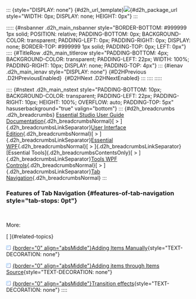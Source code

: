::: {style="DISPLAY: none"}
[](ms-xhelp:///?Id=d2h_url_template){#d2h_url_template}![](!package_url!){#d2h_package_url style="WIDTH: 0px; DISPLAY: none; HEIGHT: 0px"}
:::

::::: {#nsbanner .d2h_main_nsbanner style="BORDER-BOTTOM: #999999 1px solid; POSITION: relative; PADDING-BOTTOM: 0px; BACKGROUND-COLOR: transparent; PADDING-LEFT: 0px; PADDING-RIGHT: 0px; DISPLAY: none; BORDER-TOP: #999999 1px solid; PADDING-TOP: 0px; LEFT: 0px"}
:::: {#TitleRow .d2h_main_titlerow style="PADDING-BOTTOM: 4px; BACKGROUND-COLOR: transparent; PADDING-LEFT: 22px; WIDTH: 100%; PADDING-RIGHT: 10px; DISPLAY: none; PADDING-TOP: 4px"}
::: {#ienav .d2h_main_ienav style="DISPLAY: none"}
[](ms-xhelp:///?Id=61c1d3e3-85d2-4c4c-99c9-7c6fe71e76e6){#D2HPrevious .D2HPreviousEnabled}  [](ms-xhelp:///?Id=a9995746-9e69-43b9-ae11-53bea7441971){#D2HNext .D2HNextEnabled}
:::
::::
:::::

:::: {#nstext .d2h_main_nstext style="PADDING-BOTTOM: 10px; BACKGROUND-COLOR: transparent; PADDING-LEFT: 22px; PADDING-RIGHT: 10px; HEIGHT: 100%; OVERFLOW: auto; PADDING-TOP: 5px" hasuserbackground="true" valign="bottom"}
::: {#d2h_breadcrumbs .d2h_breadcrumbs}
[Essential Studio User Guide Documentation](ms-xhelp:///?Id=12457748-09e3-4d74-a240-8e049cedf030){.d2h_breadcrumbsNormal}[ \> ]{.d2h_breadcrumbsLinkSeparator}[User Interface Edition](ms-xhelp:///?Id=c29296b7-531c-413b-a0ec-488ca1f7f669){.d2h_breadcrumbsNormal}[ \> ]{.d2h_breadcrumbsLinkSeparator}[Essential WPF](ms-xhelp:///?Id=7f4f82c5-151c-4262-94d0-75c4626c77bc){.d2h_breadcrumbsNormal}[ \> ]{.d2h_breadcrumbsLinkSeparator}[Essential Tools]{.d2h_breadcrumbsContentsOnly}[ \> ]{.d2h_breadcrumbsLinkSeparator}[Tools WPF Controls](ms-xhelp:///?Id=2ea58a12-9426-4a63-96b4-89eb80232c2c){.d2h_breadcrumbsNormal}[ \> ]{.d2h_breadcrumbsLinkSeparator}[Tab Navigation](ms-xhelp:///?Id=cd3740b5-4a59-46a8-b818-cb541bf97211){.d2h_breadcrumbsNormal}
:::

### Features of Tab Navigation {#features-of-tab-navigation style="tab-stops: 0pt"}

 

More:

[ ]{#related-topics}

[![](button.gif){border="0" align="absMiddle"}Adding Items Manually](ms-xhelp:///?Id=1cdadd66-1c3e-4424-8291-fabff1335467){style="TEXT-DECORATION: none"}

[![](button.gif){border="0" align="absMiddle"}Adding items through Items Source](ms-xhelp:///?Id=55a5ba42-b458-421c-8fcf-605eaffe2a4e){style="TEXT-DECORATION: none"}

[![](button.gif){border="0" align="absMiddle"}Transition effects](ms-xhelp:///?Id=c2108191-57ba-4449-af8e-ccc0f4be90af){style="TEXT-DECORATION: none"}
::::
